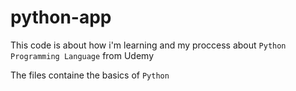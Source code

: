 # python-app

This code is about how i'm learning and my proccess about `Python Programming Language` from Udemy

The files containe the basics of `Python`
